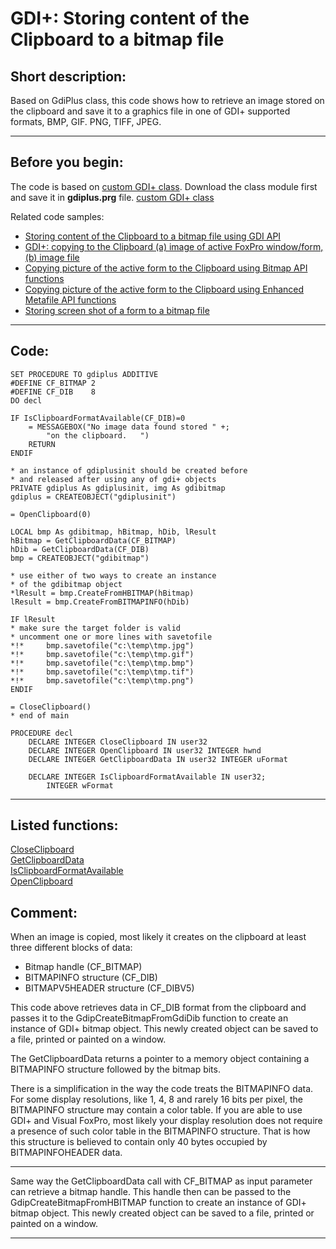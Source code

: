 
# GDI+: Storing content of the Clipboard to a bitmap file

## Short description:
Based on GdiPlus class, this code shows how to retrieve an image stored on the clipboard and save it to a graphics file in one of GDI+ supported formats, BMP, GIF. PNG, TIFF, JPEG.  
***  


## Before you begin:
The code is based on <a href="?example=450">custom GDI+ class</a>. Download the class module first and save it in **gdiplus.prg** file. [custom GDI+ class](sample_450.md)  

Related code samples:  
* [Storing content of the Clipboard to a bitmap file using GDI API](sample_189.md)  
* [GDI+: copying to the Clipboard (a) image of active FoxPro window/form, (b) image file](sample_457.md)  
* [Copying picture of the active form to the Clipboard using Bitmap API functions](sample_091.md)  
* [Copying picture of the active form to the Clipboard using Enhanced Metafile API functions](sample_404.md)  
* [Storing screen shot of a form to a bitmap file](sample_187.md)  

  
***  


## Code:
```foxpro  
SET PROCEDURE TO gdiplus ADDITIVE
#DEFINE CF_BITMAP 2
#DEFINE CF_DIB    8
DO decl

IF IsClipboardFormatAvailable(CF_DIB)=0
	= MESSAGEBOX("No image data found stored " +;
		"on the clipboard.   ")
	RETURN
ENDIF

* an instance of gdiplusinit should be created before
* and released after using any of gdi+ objects
PRIVATE gdiplus As gdiplusinit, img As gdibitmap
gdiplus = CREATEOBJECT("gdiplusinit")

= OpenClipboard(0)

LOCAL bmp As gdibitmap, hBitmap, hDib, lResult
hBitmap = GetClipboardData(CF_BITMAP)
hDib = GetClipboardData(CF_DIB)
bmp = CREATEOBJECT("gdibitmap")

* use either of two ways to create an instance
* of the gdibitmap object
*lResult = bmp.CreateFromHBITMAP(hBitmap)
lResult = bmp.CreateFromBITMAPINFO(hDib)

IF lResult
* make sure the target folder is valid
* uncomment one or more lines with savetofile
*!*		bmp.savetofile("c:\temp\tmp.jpg")
*!*		bmp.savetofile("c:\temp\tmp.gif")
*!*		bmp.savetofile("c:\temp\tmp.bmp")
*!*		bmp.savetofile("c:\temp\tmp.tif")
*!*		bmp.savetofile("c:\temp\tmp.png")
ENDIF

= CloseClipboard()
* end of main

PROCEDURE decl
	DECLARE INTEGER CloseClipboard IN user32
	DECLARE INTEGER OpenClipboard IN user32 INTEGER hwnd
	DECLARE INTEGER GetClipboardData IN user32 INTEGER uFormat

	DECLARE INTEGER IsClipboardFormatAvailable IN user32;
		INTEGER wFormat  
```  
***  


## Listed functions:
[CloseClipboard](../libraries/user32/CloseClipboard.md)  
[GetClipboardData](../libraries/user32/GetClipboardData.md)  
[IsClipboardFormatAvailable](../libraries/user32/IsClipboardFormatAvailable.md)  
[OpenClipboard](../libraries/user32/OpenClipboard.md)  

## Comment:
When an image is copied, most likely it creates on the clipboard at least three different blocks of data:  
- Bitmap handle (CF_BITMAP)  
- BITMAPINFO structure (CF_DIB)  
- BITMAPV5HEADER structure (CF_DIBV5)  
  
This code above retrieves data in CF_DIB format from the clipboard and passes it to the GdipCreateBitmapFromGdiDib function to create an instance of GDI+ bitmap object. This newly created object can be saved to a file, printed or painted on a window.  
  
The GetClipboardData returns a pointer to a memory object containing a BITMAPINFO structure followed by the bitmap bits.   
  
There is a simplification in the way the code treats the BITMAPINFO data. For some display resolutions, like 1, 4, 8 and rarely 16 bits per pixel, the BITMAPINFO structure may contain a color table. If you are able to use GDI+ and Visual FoxPro, most likely your display resolution does not require a presence of such color table in the BITMAPINFO structure. That is how this structure is believed to contain only 40 bytes occupied by BITMAPINFOHEADER data.  
  
* * *  
Same way the GetClipboardData call with CF_BITMAP as input parameter can retrieve a bitmap handle. This handle then can be passed to the GdipCreateBitmapFromHBITMAP function to create an instance of GDI+ bitmap object. This newly created object can be saved to a file, printed or painted on a window.  
  
***  


